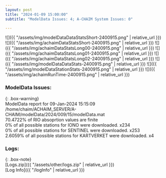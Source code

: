 ```yaml
---
layout: post
title: "2024-01-09 15:00:00"
subtitle: "ModelData Issues: 4; A-CHAIM System Issues: 0"

---
```


![]({{ "/assets/img/modelDataDataStatsShort-2400915.png" | relative_url }})
![]({{ "/assets/img/achaimDataStatsShort-2400915.png" | relative_url }})
![]({{ "/assets/img/achaimDataStatsLong00-2400915.png" | relative_url }})
![]({{ "/assets/img/achaimDataStatsLong01-2400915.png" | relative_url }})
![]({{ "/assets/img/achaimDataStatsLong02-2400915.png" | relative_url }})
![]({{ "/assets/img/modelDataDataStats-2400915.png" | relative_url }})
![]({{ "/assets/img/modelDataStationStats-2400915.png" | relative_url }})
![]({{ "/assets/img/achaimRunTime-2400915.png" | relative_url }})


### ModelData Issues:  
  
{: .box-warning}  
 ModelData report for 09-Jan-2024 15:15:09   
 /home/chaim/ACHAIM_SERVER/A-CHAIM/modelData/2024/009/15/modelData.mat   
 70.4722% of RIO absoprtion values are finite   
 0% of all possible stations for IONO were downloaded. x234   
 0% of all possible stations for SENTINEL were downloaded. x253   
 2.6059% of all possible stations for KARTVERKET were downloaded. x4   
  


### Logs:  
  
{: .box-note}  
[Logs.zip]({{ "/assets/other/logs.zip" | relative_url }})  
[Log Info]({{ "/logInfo" | relative_url }})  
